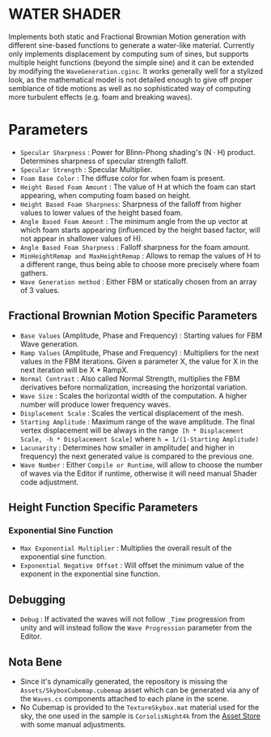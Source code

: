 # WATER SHADER #
Implements both static and Fractional Brownian Motion generation with different sine-based functions to generate a water-like material. 
Currently only implements displacement by computing sum of sines, but supports multiple height functions (beyond the simple sine) and it can be extended by modifying the `WaveGeneration.cginc`.
It works generally well for a stylized look, as the mathematical model is not detailed enough to give off proper semblance of tide motions as well as no sophisticated way of computing more turbulent effects (e.g. foam and breaking waves).

# Parameters #
 - `Specular Sharpness` : Power for Blinn-Phong shading's (N · H) product. Determines sharpness of specular strength falloff.
 - `Specular Strength` : Specular Multiplier.
 - `Foam Base Color` : The diffuse color for when foam is present. 
 - `Height Based Foam Amount` : The value of H at which the foam can start appearing, when computing foam based on height.
 - `Height Based Foam Sharpness`: Sharpness of the falloff from higher values to lower values of the height based foam.
 - `Angle Based Foam Amount` : The minimum angle from the up vector at which foam starts appearing (influenced by the height based factor, will not appear in shallower values of H). 
 - `Angle Based Foam Sharpness` : Falloff sharpness for the foam amount. 
 - `MinHeightRemap and MaxHeightRemap` : Allows to remap the values of H to a different range, thus being able to choose more precisely where foam gathers. 
 - `Wave Generation method` : Either FBM or statically chosen from an array of 3 values.
 ## Fractional Brownian Motion Specific Parameters ##
 - `Base Values` (Amplitude, Phase and Frequency) : Starting values for FBM Wave generation. 
 - `Ramp Values` (Amplitude, Phase and Frequency) : Multipliers for the next values in the FBM iterations. Given a parameter X, the value for X in the next iteration will be X * RampX.
 - `Normal Contrast` : Also called Normal Strength, multiplies the FBM derivatives before normalization, increasing the horizontal variation. 
 - `Wave Size` : Scales the horizontal width of the computation. A higher number will produce lower frequency waves.
 - `Displacement Scale` : Scales the vertical displacement of the mesh.
 - `Starting Amplitude` : Maximum range of the wave amplitude. The final vertex displacement will be always in the range` [h * Displacement Scale, -h * Displacement Scale]` where `h = 1/(1-Starting Amplitude)`
 - `Lacunarity` : Determines how smaller in amplitude( and higher in frequency) the next generated value is compared to the previous one.
 - `Wave Number` : Either `Compile or Runtime`, will allow to choose the number of waves via the Editor if runtime, otherwise it will need manual Shader code adjustment.
 ## Height Function Specific Parameters ##
 ### Exponential Sine Function ###
 - `Max Exponential Multiplier` : Multiplies the overall result of the exponential sine function.
 - `Exponential Negative Offset` : Will offset the minimum value of the exponent in the exponential sine function. 
 ## Debugging ##
 - `Debug` : If activated the waves will not follow `_Time` progression from unity and will instead follow the `Wave Progression` parameter from the Editor.

## Nota Bene ##
 - Since it's dynamically generated, the repository is missing the `Assets/SkyboxCubemap.cubemap` asset which can be generated via any of the `Waves.cs` components attached to each plane in the scene.
 - No Cubemap is provided to the `TextureSkybox.mat` material used for the sky, the one used in the sample is `CoriolisNight4k` from the [Asset Store](https://assetstore.unity.com/packages/2d/textures-materials/sky/skybox-series-free-103633#content) with some manual adjustments. 

